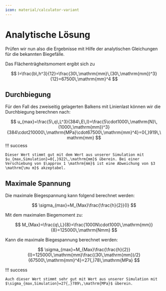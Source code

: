 ```yaml
---
icon: material/calculator-variant
---
```


# Analytische Lösung

Prüfen wir nun also die Ergebnisse mit Hilfe der analytischen Gleichungen für die bekannten Biegefälle.

Das Flächenträgheitsmoment ergibt sich zu

$$
I=\frac{b\,h^3}{12}=\frac{30\,\mathrm{mm}\,(30\,\mathrm{mm})^3}{12}=67500\,\mathrm{mm}^4
$$

## Durchbiegung

Für den Fall des zweiseitig gelagerten Balkens mit Linienlast können wir die Durchbiegung berechnen nach:

$$
u_{max}=\frac{5\,q\,L^3}{384\,E\,I}=\frac{5\cdot1000\,\mathrm{N}\,(1000\,\mathrm{mm})^3}{384\cdot210000\,\mathrm{MPa}\cdot67500\,\mathrm{mm}^4}=0{,}919\,\mathrm{mm}
$$
!!! success

    Dieser Wert stimmt gut mit dem Wert aus unserer Simulation mit $u_{max,Simulation}=0{,}922\,\mathrm{mm}$ überein. Bei einer Verschiebung von $\approx 1 \mathrm{mm}$ ist eine Abweichung von $3 \mathrm{\mu m}$ akzeptabel.

## Maximale Spannung

Die maximale Biegespannung kann folgend berechnet werden:

$$
\sigma_{max}=M_{Max}\frac{\frac{h}{2}}{I}
$$

Mit dem maximalen Biegemoment zu:

$$
M_{Max}=\frac{q\,L}{8}=\frac{1000N\cdot1000\,\mathrm{mm}}{8}=125000\,\mathrm{Nmm}
$$

Kann die maximale Biegespannung berechnet werden:

$$
\sigma_{max}=M_{Max}\frac{\frac{h}{2}}{I}=125000\,\mathrm{mm}\frac{(30\,\mathrm{mm})/2}{67500\,\mathrm{mm}^4}=27{,}78\,\mathrm{MPa}
$$

!!! success

    Auch dieser Wert stimmt sehr gut mit Wert aus unserer Simulation mit $\sigma_{max,Simulation}=27{,}789\,\mathrm{MPa}$ überein.
